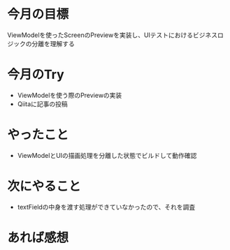 # 今月の目標
ViewModelを使ったScreenのPreviewを実装し、UIテストにおけるビジネスロジックの分離を理解する
# 今月のTry
* ViewModelを使う際のPreviewの実装
* Qiitaに記事の投稿
# やったこと
* ViewModelとUIの描画処理を分離した状態でビルドして動作確認
# 次にやること
* textFieldの中身を渡す処理ができていなかったので、それを調査
# あれば感想
